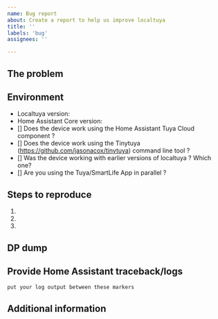 ```yaml
---
name: Bug report
about: Create a report to help us improve localtuya
title: ''
labels: 'bug'
assignees: ''

---
```

<!-- READ THIS FIRST:
  - For a new device, first check if you can find a similar device in the https://github.com/rospogrigio/localtuya/wiki/Known-working-and-non-working-devices
  - Try to update to latest master version, your problem may be already fixed.
  - Do not report issues for already existing problems. Check that an issue is not already opened and enrich it.
  - Provide as many details as possible. Paste logs, configuration samples and code into the backticks.
-->
## The problem
<!-- 
  Describe the issue you are experiencing here to communicate to the
  maintainers. Tell us what you were trying to do and what happened.
-->


## Environment
<!--
  Provide details about your environment.
-->
- Localtuya version: <!-- plugin version from HACS, master, commit id --> 
- Home Assistant Core version: <!-- Configuration => Info --> 
- [] Does the device work using the Home Assistant Tuya Cloud component ? <!-- if yes, put a x between the two [] => [x] -->
- [] Does the device work using the Tinytuya (https://github.com/jasonacox/tinytuya) command line tool ? <!-- if yes, put a x between the two [] => [x] -->
- [] Was the device working with earlier versions of localtuya ? Which one? <!-- if yes, put a x between the two [] => [x] -->
- [] Are you using the Tuya/SmartLife App in parallel ? <!-- if yes, put a x between the two [] => [x] -->

## Steps to reproduce
<!--
  Clearly define how to reproduce the issue. 
-->
1.
2. 
3.


## DP dump
<!-- 
  Paste here a DP dump, see https://github.com/rospogrigio/localtuya/wiki/HOWTO-get-a-DPs-dump
  You can also try to qualify your device using the procedure described https://github.com/rospogrigio/localtuya/wiki/Qualifying-a-device
-->

## Provide Home Assistant traceback/logs
<!--
  Provide logs if they are relevant. In detail, it is useful to be able to compare working with non-working situations, such as HA logs compared to the output of the tuyadebug script or the tinytuya CLI tool. 
  To increase the debugging level of HA for the devices, check the "enable debug" button when configuring the device, and set the log level to debug for this component at least:
  In configuration.yaml:

  logger.set_level
  custom_components.localtuya: debug
  custom_components.localtuya.pytuya: debug
-->
```
put your log output between these markers
```


## Additional information
<!-- Put here any information that you think it may be relevant -->
